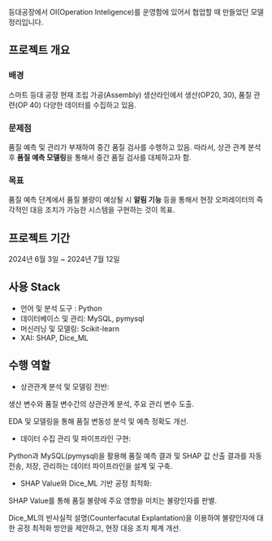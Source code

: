 등대공장에서 OI(Operation Inteligence)를 운영함에 있어서 협업할 때 만들었던 모델 정리입니다.

## **프로젝트 개요**

### 배경

스마트 등대 공장 현재 조립 가공(Assembly) 생산라인에서 생산(OP20, 30), 품질 관련(OP 40) 다양한 데이터를 수집하고 있음.

### 문제점

품질 예측 및 관리가 부재하여 중간 품질 검사를 수행하고 있음. 따라서, 상관 관계 분석 후 **품질 예측 모델링**을 통해서 중간 품질 검사를 대체하고자 함.

### 목표

품질 예측 단계에서 품질 불량이 예상될 시 **알림 기능** 등을 통해서 현장 오퍼레이터의 즉각적인 대응 조치가 가능한 시스템을 구현하는 것이 목표.

## 프로젝트 기간

2024년 6월 3일 ~ 2024년 7월 12일

## 사용 Stack

- 언어 및 분석 도구 : Python
- 데이터베이스 및 관리: MySQL, pymysql
- 머신러닝 및 모델링: Scikit-learn
- XAI: SHAP, Dice_ML

## 수행 역할

- 상관관계 분석 및 모델링 전반:

생산 변수와 품질 변수간의 상관관계 분석, 주요 관리 변수 도출.

EDA 및 모델링을 통해 품질 변동성 분석 및 예측 정확도 개선.

- 데이터 수집 관리 및 파이프라인 구현:

Python과 MySQL(pymysql)을 활용해 품질 예측 결과 및 SHAP 값 산출 결과를 자동 전송, 저장, 관리하는 데이터 파이프라인을 설계 및 구축.

- SHAP Value와 Dice_ML 기반 공정 최적화:

SHAP Value를 통해 품질 불량에 주요 영향을 미치는 불량인자를 판별.

Dice_ML의 반사실적 설명(Counterfacutal Explantation)을 이용하여 불량인자에 대한 공정 최적화 방안을 제안하고, 현장 대응 조치 체계 개선.
